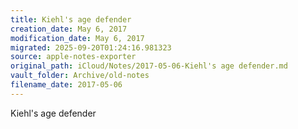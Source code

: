 ```yaml
---
title: Kiehl's age defender
creation_date: May 6, 2017
modification_date: May 6, 2017
migrated: 2025-09-20T01:24:16.981323
source: apple-notes-exporter
original_path: iCloud/Notes/2017-05-06-Kiehl's age defender.md
vault_folder: Archive/old-notes
filename_date: 2017-05-06
---
```



Kiehl's age defender
